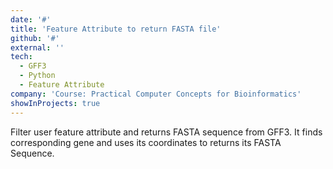 ```yaml
---
date: '#'
title: 'Feature Attribute to return FASTA file'
github: '#'
external: ''
tech:
  - GFF3
  - Python
  - Feature Attribute
company: 'Course: Practical Computer Concepts for Bioinformatics'
showInProjects: true
---
```


Filter user feature attribute and returns FASTA sequence from GFF3. It finds corresponding gene and uses its coordinates to returns its FASTA Sequence.

